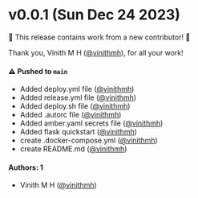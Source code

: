 # v0.0.1 (Sun Dec 24 2023)

:tada: This release contains work from a new contributor! :tada:

Thank you, Vinith M H ([@vinithmh](https://github.com/vinithmh)), for all your work!

#### ⚠️ Pushed to `main`

- Added deploy.yml file ([@vinithmh](https://github.com/vinithmh))
- Added release.yml file ([@vinithmh](https://github.com/vinithmh))
- Added deploy.sh file ([@vinithmh](https://github.com/vinithmh))
- Added .autorc file ([@vinithmh](https://github.com/vinithmh))
- Added amber.yaml secrets file ([@vinithmh](https://github.com/vinithmh))
- Added flask quickstart ([@vinithmh](https://github.com/vinithmh))
- create .docker-compose.yml ([@vinithmh](https://github.com/vinithmh))
- create README.md ([@vinithmh](https://github.com/vinithmh))

#### Authors: 1

- Vinith M H ([@vinithmh](https://github.com/vinithmh))
